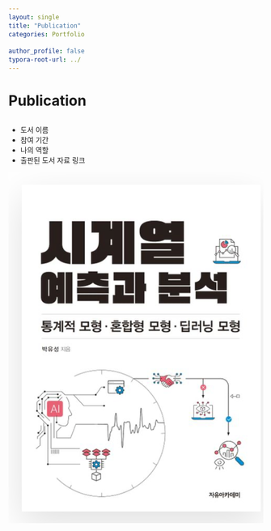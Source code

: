 ```yaml
---
layout: single
title: "Publication"
categories: Portfolio

author_profile: false
typora-root-url: ../
---
```

# Publication

## 

- 도서 이름
- 참여 기간
- 나의 역할
- 출판된 도서 자료 링크

![SCR-20240512-bzat](/images/2024-05-08-Publication/SCR-20240512-bzat.png)

